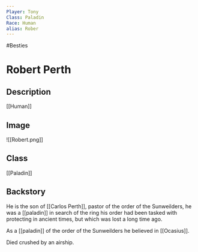 ```yaml
---
Player: Tony
Class: Paladin
Race: Human
alias: Rober
---
```

#Besties
# Robert Perth
## Description
[[Human]]
## Image
![[Robert.png]]
## Class
[[Paladin]]
## Backstory
He is the son of [[Carlos Perth]], pastor of the order of the Sunweilders, he was a [[paladin]] in search of the ring his order had been tasked with protecting in ancient times, but which was lost a long time ago. 

As a [[paladin]] of the order of the Sunweilders he believed in [[Ocasius]].

Died crushed by an airship.